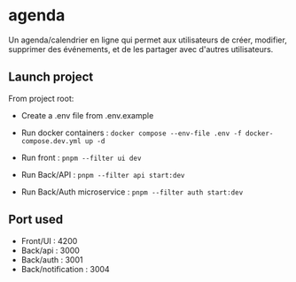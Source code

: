 # agenda

Un agenda/calendrier en ligne qui permet aux utilisateurs de créer, modifier, supprimer des événements, et de les partager avec d'autres utilisateurs.

## Launch project

From project root:

- Create a .env file from .env.example
- Run docker containers : `docker compose --env-file .env -f docker-compose.dev.yml up -d`

- Run front : `pnpm --filter ui dev`
- Run Back/API : `pnpm --filter api start:dev`
- Run Back/Auth microservice : `pnpm --filter auth start:dev`

## Port used

- Front/UI : 4200
- Back/api : 3000
- Back/auth : 3001
- Back/notification : 3004
